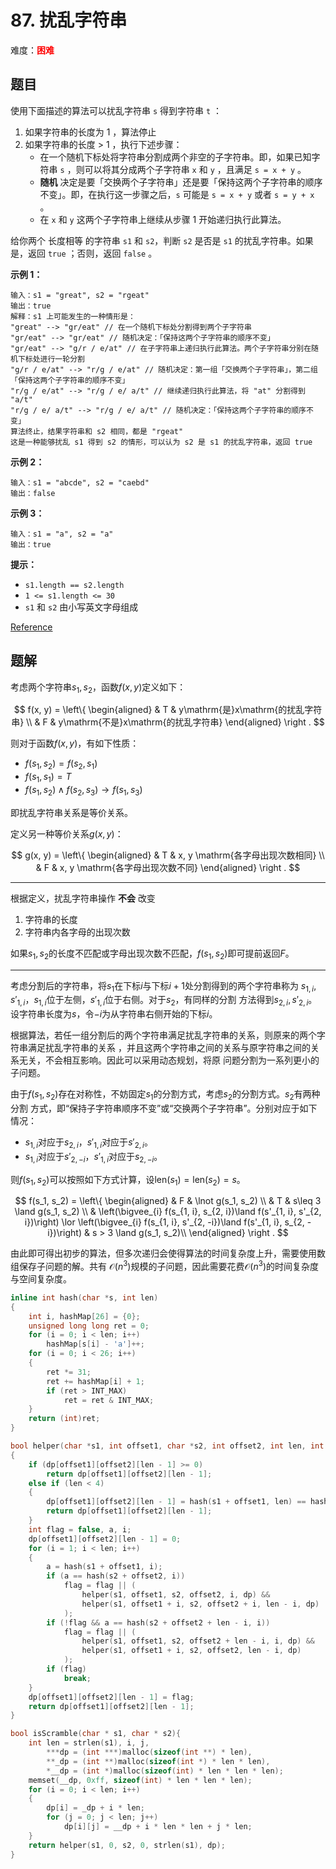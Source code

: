 # 87. 扰乱字符串

难度：<font color=red>**困难**</font>

## 题目

使用下面描述的算法可以扰乱字符串 `s` 得到字符串 `t` ：

1. 如果字符串的长度为 1 ，算法停止
2. 如果字符串的长度 > 1 ，执行下述步骤：
    * 在一个随机下标处将字符串分割成两个非空的子字符串。即，如果已知字符串 `s` ，则可以将其分成两个子字符串 `x` 和 `y` ，且满足 `s = x + y` 。
    * **随机** 决定是要「交换两个子字符串」还是要「保持这两个子字符串的顺序不变」。即，在执行这一步骤之后，`s` 可能是 `s = x + y` 或者 `s = y + x` 。
    * 在 `x` 和 `y` 这两个子字符串上继续从步骤 1 开始递归执行此算法。

给你两个 长度相等 的字符串 `s1` 和 `s2`，判断 `s2` 是否是 `s1` 的扰乱字符串。如果是，返回 `true` ；否则，返回 `false` 。

**示例 1：**

```
输入：s1 = "great", s2 = "rgeat"
输出：true
解释：s1 上可能发生的一种情形是：
"great" --> "gr/eat" // 在一个随机下标处分割得到两个子字符串
"gr/eat" --> "gr/eat" // 随机决定：「保持这两个子字符串的顺序不变」
"gr/eat" --> "g/r / e/at" // 在子字符串上递归执行此算法。两个子字符串分别在随机下标处进行一轮分割
"g/r / e/at" --> "r/g / e/at" // 随机决定：第一组「交换两个子字符串」，第二组「保持这两个子字符串的顺序不变」
"r/g / e/at" --> "r/g / e/ a/t" // 继续递归执行此算法，将 "at" 分割得到 "a/t"
"r/g / e/ a/t" --> "r/g / e/ a/t" // 随机决定：「保持这两个子字符串的顺序不变」
算法终止，结果字符串和 s2 相同，都是 "rgeat"
这是一种能够扰乱 s1 得到 s2 的情形，可以认为 s2 是 s1 的扰乱字符串，返回 true
```

**示例 2：**

```
输入：s1 = "abcde", s2 = "caebd"
输出：false
```

**示例 3：**

```
输入：s1 = "a", s2 = "a"
输出：true
```

**提示：**

* `s1.length == s2.length`
* `1 <= s1.length <= 30`
* `s1` 和 `s2` 由小写英文字母组成

[Reference](https://leetcode-cn.com/problems/scramble-string)

## 题解

考虑两个字符串$s_1, s_2$，函数$f(x, y)$定义如下：

$$
f(x, y) = \left\{
\begin{aligned}
    & T & y\mathrm{是}x\mathrm{的扰乱字符串} \\
    & F & y\mathrm{不是}x\mathrm{的扰乱字符串}
\end{aligned}
\right .
$$

则对于函数$f(x, y)$，有如下性质：

* $f(s_1, s_2) = f(s_2, s_1)$
* $f(s_1, s_1) = T$
* $f(s_1, s_2) \land f(s_2, s_3)\rightarrow f(s_1, s_3)$

即扰乱字符串关系是等价关系。

定义另一种等价关系$g(x, y)$：

$$
g(x, y) = \left\{
\begin{aligned}
    & T & x, y \mathrm{各字母出现次数相同} \\
    & F & x, y \mathrm{各字母出现次数不同}
\end{aligned}
\right .
$$

***

根据定义，扰乱字符串操作 **不会** 改变

1. 字符串的长度
2. 字符串内各字母的出现次数

如果$s_1, s_2$的长度不匹配或字母出现次数不匹配，$f(s_1, s_2)$即可提前返回$F$。

***

考虑分割后的字符串，将$s_1$在下标$i$与下标$i + 1$处分割得到的两个字符串称为
$s_{1, i}, s'_{1, i}$，$s_{1, i}$位于左侧，$s'_{1, i}$位于右侧。对于$s_2$，有同样的分割
方法得到$s_{2, i}, s'_{2, i}$。设字符串长度为$s$，令$-i$为从字符串右侧开始的下标$i$。

根据算法，若任一组分割后的两个字符串满足扰乱字符串的关系，则原来的两个字符串满足扰乱字符串的关系
，并且这两个字符串之间的关系与原字符串之间的关系无关，不会相互影响。因此可以采用动态规划，将原
问题分割为一系列更小的子问题。

由于$f(s_1, s_2)$存在对称性，不妨固定$s_1$的分割方式，考虑$s_2$的分割方式。$s_2$有两种分割
方式，即“保持子字符串顺序不变”或“交换两个子字符串”。分别对应于如下情况：

* $s_{1, i}$对应于$s_{2, i}$，$s'_{1, i}$对应于$s'_{2, i}$。
* $s_{1, i}$对应于$s'_{2, -i}$，$s'_{1, i}$对应于$s_{2, -i}$。

则$f(s_1, s_2)$可以按照如下方式计算，设$\mathrm{len}(s_1) = \mathrm{len}(s_2) = s$。

$$
f(s_1, s_2) = \left\{
\begin{aligned}
    & F & \lnot g(s_1, s_2) \\
    & T & s\leq 3 \land g(s_1, s_2) \\
    & \left(\bigvee_{i} f(s_{1, i}, s_{2, i})\land f(s'_{1, i}, s'_{2, i})\right)
    \lor
    \left(\bigvee_{i} f(s_{1, i}, s'_{2, -i})\land f(s'_{1, i}, s_{2, -i})\right) & s > 3 \land g(s_1, s_2)\\
\end{aligned}
\right .
$$

由此即可得出初步的算法，但多次递归会使得算法的时间复杂度上升，需要使用数组保存子问题的解。共有
$\mathcal O(n^3)$规模的子问题，因此需要花费$\mathcal O(n^3)$的时间复杂度与空间复杂度。

```c
inline int hash(char *s, int len)
{
    int i, hashMap[26] = {0};
    unsigned long long ret = 0;
    for (i = 0; i < len; i++)
        hashMap[s[i] - 'a']++;
    for (i = 0; i < 26; i++)
    {
        ret *= 31;
        ret += hashMap[i] + 1;
        if (ret > INT_MAX)
            ret = ret & INT_MAX;
    }
    return (int)ret;
}

bool helper(char *s1, int offset1, char *s2, int offset2, int len, int ***dp)
{
    if (dp[offset1][offset2][len - 1] >= 0)
        return dp[offset1][offset2][len - 1];
    else if (len < 4)
    {
        dp[offset1][offset2][len - 1] = hash(s1 + offset1, len) == hash(s2 + offset2, len);
        return dp[offset1][offset2][len - 1];
    }
    int flag = false, a, i;
    dp[offset1][offset2][len - 1] = 0;
    for (i = 1; i < len; i++)
    {
        a = hash(s1 + offset1, i);
        if (a == hash(s2 + offset2, i))
            flag = flag || (
                helper(s1, offset1, s2, offset2, i, dp) && 
                helper(s1, offset1 + i, s2, offset2 + i, len - i, dp)
            );
        if (!flag && a == hash(s2 + offset2 + len - i, i))
            flag = flag || (
                helper(s1, offset1, s2, offset2 + len - i, i, dp) && 
                helper(s1, offset1 + i, s2, offset2, len - i, dp)
            );
        if (flag)
            break;
    }
    dp[offset1][offset2][len - 1] = flag;
    return dp[offset1][offset2][len - 1];
}

bool isScramble(char * s1, char * s2){
    int len = strlen(s1), i, j,
        ***dp = (int ***)malloc(sizeof(int **) * len),
        **_dp = (int **)malloc(sizeof(int *) * len * len),
        *__dp = (int *)malloc(sizeof(int) * len * len * len);
    memset(__dp, 0xff, sizeof(int) * len * len * len);
    for (i = 0; i < len; i++)
    {
        dp[i] = _dp + i * len;
        for (j = 0; j < len; j++)
            dp[i][j] = __dp + i * len * len + j * len;
    }
    return helper(s1, 0, s2, 0, strlen(s1), dp);
}
```